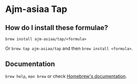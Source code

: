 # Ajm-asiaa Tap

## How do I install these formulae?
`brew install ajm-asiaa/tap/<formula>`

Or `brew tap ajm-asiaa/tap` and then `brew install <formula>`.

## Documentation
`brew help`, `man brew` or check [Homebrew's documentation](https://docs.brew.sh).
